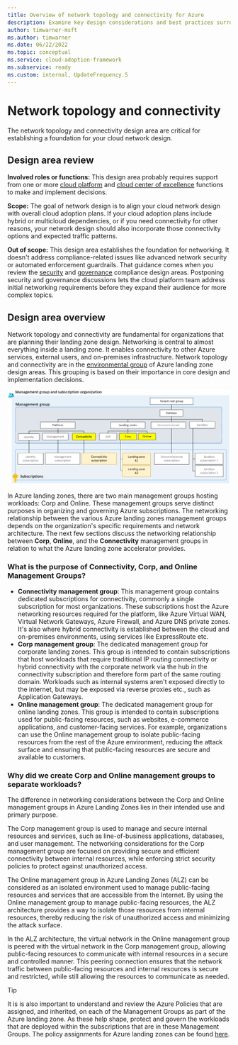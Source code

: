 ```yaml
---
title: Overview of network topology and connectivity for Azure
description: Examine key design considerations and best practices surrounding networking and connectivity.
author: timwarner-msft
ms.author: timwarner
ms.date: 06/22/2022
ms.topic: conceptual
ms.service: cloud-adoption-framework
ms.subservice: ready
ms.custom: internal, UpdateFrequency.5
---
```


# Network topology and connectivity

The network topology and connectivity design area are critical for establishing a foundation for your cloud network design.

## Design area review

**Involved roles or functions:** This design area probably requires support from one or more [cloud platform](../../../organize/cloud-platform.md) and [cloud center of excellence](../../../organize/cloud-center-of-excellence.md) functions to make and implement decisions.

**Scope:** The goal of network design is to align your cloud network design with overall cloud adoption plans. If your cloud adoption plans include hybrid or multicloud dependencies, or if you need connectivity for other reasons, your network design should also incorporate those connectivity options and expected traffic patterns.

**Out of scope:** This design area establishes the foundation for networking. It doesn't address compliance-related issues like advanced network security or automated enforcement guardrails. That guidance comes when you review the [security](./security.md) and [governance](./governance.md) compliance design areas. Postponing security and governance discussions lets the cloud platform team address initial networking requirements before they expand their audience for more complex topics.

## Design area overview

Network topology and connectivity are fundamental for organizations that are planning their landing zone design. Networking is central to almost everything inside a landing zone. It enables connectivity to other Azure services, external users, and on-premises infrastructure. Network topology and connectivity are in the [environmental group](../design-areas.md#environment-design-areas) of Azure landing zone design areas. This grouping is based on their importance in core design and implementation decisions.

[![Diagram of networking areas of ALZ conceptional Management Group Hierarchy](media/network-design-overview-mg.png)](media/network-design-overview-mg.png#lightbox)

In Azure landing zones, there are two main management groups hosting workloads: Corp and Online. These management groups serve distinct purposes in organizing and governing Azure subscriptions. The networking relationship between the various Azure landing zones management groups depends on the organization's specific requirements and network architecture. The next few sections discuss the networking relationship between **Corp**, **Online**, and the **Connectivity** management groups in relation to what the Azure landing zone accelerator provides.

### What is the purpose of Connectivity, Corp, and Online Management Groups?

- **Connectivity management group**: This management group contains dedicated subscriptions for connectivity, commonly a single subscription for most organizations. These subscriptions host the Azure networking resources required for the platform, like Azure Virtual WAN, Virtual Network Gateways, Azure Firewall, and Azure DNS private zones. It's also where hybrid connectivity is established between the cloud and on-premises environments, using services like ExpressRoute etc.
- **Corp management group**: The dedicated management group for corporate landing zones. This group is intended to contain subscriptions that host workloads that require traditional IP routing connectivity or hybrid connectivity with the corporate network via the hub in the connectivity subscription and therefore form part of the same routing domain. Workloads such as internal systems aren't exposed directly to the internet, but may be exposed via reverse proxies etc., such as Application Gateways.
- **Online management group**: The dedicated management group for online landing zones. This group is intended to contain subscriptions used for public-facing resources, such as websites, e-commerce applications, and customer-facing services. For example, organizations can use the Online management group to isolate public-facing resources from the rest of the Azure environment, reducing the attack surface and ensuring that public-facing resources are secure and available to customers.

### Why did we create Corp and Online management groups to separate workloads?

The difference in networking considerations between the Corp and Online management groups in Azure Landing Zones lies in their intended use and primary purpose.  

The Corp management group is used to manage and secure internal resources and services, such as line-of-business applications, databases, and user management. The networking considerations for the Corp management group are focused on providing secure and efficient connectivity between internal resources, while enforcing strict security policies to protect against unauthorized access.

The Online management group in Azure Landing Zones (ALZ) can be considered as an isolated environment used to manage public-facing resources and services that are accessible from the Internet. By using the Online management group to manage public-facing resources, the ALZ architecture provides a way to isolate those resources from internal resources, thereby reducing the risk of unauthorized access and minimizing the attack surface.

In the ALZ architecture, the virtual network in the Online management group is peered with the virtual network in the Corp management group, allowing public-facing resources to communicate with internal resources in a secure and controlled manner. This peering connection ensures that the network traffic between public-facing resources and internal resources is secure and restricted, while still allowing the resources to communicate as needed.

>[!TIP]
> It is is also important to understand and review the Azure Policies that are assigned, and inherited, on each of the Management Groups as part of the Azure landing zone. As these help shape, protect and govern the workloads that are deployed within the subscriptions that are in these Management Groups. The policy assignments for Azure landing zones can be found [here](https://aka.ms/alz/policies).


